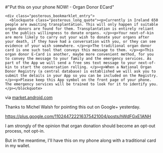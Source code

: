 #"Put this on your phone NOW! - Organ Donor ECard"


    <div class="posterous_bookmarklet_entry">
      <blockquote class="posterous_long_quote"><p>Currently in Ireland 650 people are awaiting transplantation. This will only happen if suitable organ donors are found for them. Transplantation is entirely reliant on the publics willingness to donate organs. </p><p>Your next-of-kin are more likely to carry out your wish to donate your organs after your death, if they have had a conversation with you, or they can see evidence of your wish somewhere. </p><p>The traditional organ donor card is one such tool that conveys this message to them. </p><p>This organ donor E-Card is another, maybe more convenient method, for you to convey the message to your family and the emergency services. As part of the App we will send a free sms text message to your next-of-kin to start the conversation rolling. </p><p>When a National Organ Donor Registry (a central database) is established we will ask you to submit the details in your App so you can be included on the Registry. </p><p>Please keep this App symbol on the front page of your phone. The emergency services will be trained to look for it to identify you.</p></blockquote>

<div class="posterous_quote_citation">via <a href="https://market.android.com/details?id=ie.ika.mobileapp">market.android.com</a></div>
    <p>Thanks to Michel Walsh for pointing this out on Google+ yesterday.
</p><p><a href="https://plus.google.com/110244722216375421004/posts/hWdFGxE1ANH">https://plus.google.com/110244722216375421004/posts/hWdFGxE1ANH</a>
</p><p>I am strongly of the opinion that organ donation should become an opt-out process, not opt-in. 
</p><p>But in the meantime, I'll have this on my phone along with a traditional card in my wallet.</p></div>
  